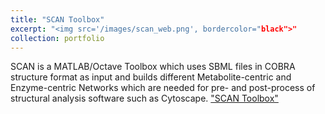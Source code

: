 ```yaml
---
title: "SCAN Toolbox"
excerpt: "<img src='/images/scan_web.png', bordercolor="black">"
collection: portfolio
---
```


SCAN is a MATLAB/Octave Toolbox which uses SBML files in COBRA structure format as input and builds different Metabolite-centric and Enzyme-centric Networks which are needed for pre- and post-process of structural analysis software such as Cytoscape. ["SCAN Toolbox"](https://yazdan59.github.io/scan/index.htm)
